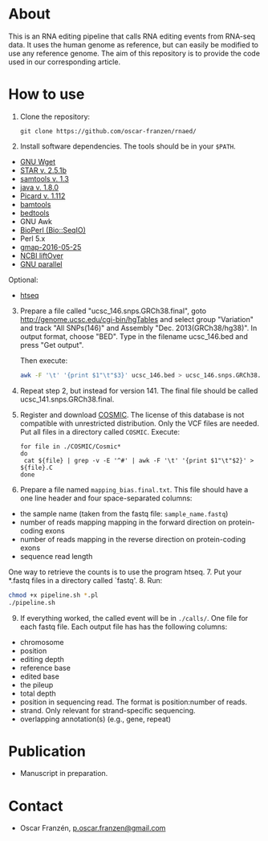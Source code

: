 # About
This is an RNA editing pipeline that calls RNA editing events from RNA-seq data. It uses the human genome as reference, but can easily be modified to use any reference genome. The aim of this repository is to provide the code used in our corresponding article.

# How to use
1. Clone the repository:

   ```
   git clone https://github.com/oscar-franzen/rnaed/
   ```
2. Install software dependencies. The tools should be in your ```$PATH```.
  * [GNU Wget](https://www.gnu.org/software/wget/)
  * [STAR v. 2.5.1b](https://github.com/alexdobin/STAR)
  * [samtools v. 1.3](http://www.htslib.org/download/)
  * [java v. 1.8.0](http://www.oracle.com/technetwork/java/javase/downloads/jdk8-downloads-2133151.html)
  * [Picard v. 1.112](https://broadinstitute.github.io/picard/)
  * [bamtools](https://github.com/pezmaster31/bamtools)
  * [bedtools](http://bedtools.readthedocs.io/en/latest/)
  * GNU Awk
  * [BioPerl (Bio::SeqIO)](http://bioperl.org/INSTALL.html)
  * Perl 5.x
  * [gmap-2016-05-25](http://research-pub.gene.com/gmap/)
  * [NCBI liftOver](http://hgdownload.soe.ucsc.edu/admin/exe/linux.x86_64/liftOver)
  * [GNU parallel](https://www.gnu.org/software/parallel/)

  Optional:
  * [htseq](http://www-huber.embl.de/HTSeq/doc/count.html)   
3. Prepare a file called "ucsc_146.snps.GRCh38.final", goto http://genome.ucsc.edu/cgi-bin/hgTables and select group "Variation" and track "All SNPs(146)" and Assembly "Dec. 2013(GRCh38/hg38)". In output format, choose "BED". Type in the filename ucsc_146.bed and press "Get output".  

   Then execute:  
   ```bash
   awk -F '\t' '{print $1"\t"$3}' ucsc_146.bed > ucsc_146.snps.GRCh38.final
   ```
4. Repeat step 2, but instead for version 141. The final file should be called ucsc_141.snps.GRCh38.final.

5. Register and download [COSMIC](http://cancer.sanger.ac.uk/cosmic). The license of this database is not compatible with unrestricted distribution. Only the VCF files are needed. Put all files in a directory called `COSMIC`. Execute:

   ```
   for file in ./COSMIC/Cosmic*
   do
    cat ${file} | grep -v -E '^#' | awk -F '\t' '{print $1"\t"$2}' > ${file}.C
   done
   ```

6. Prepare a file named `mapping_bias.final.txt`. This file should have a one line header and four space-separated columns:
  * the sample name (taken from the fastq file: `sample_name.fastq`)
  * number of reads mapping mapping in the forward direction on protein-coding exons
  * number of reads mapping in the reverse direction on protein-coding exons
  * sequence read length

   One way to retrieve the counts is to use the program htseq.
7. Put your *.fastq files in a directory called `fastq'.
8. Run:

   ```bash
   chmod +x pipeline.sh *.pl
   ./pipeline.sh
   ```
9. If everything worked, the called event will be in `./calls/`. One file for each fastq file. Each output file has has the following columns:
  * chromosome
  * position
  * editing depth
  * reference base
  * edited base
  * the pileup
  * total depth
  * position in sequencing read. The format is position:number of reads.
  * strand. Only relevant for strand-specific sequencing.
  * overlapping annotation(s) (e.g., gene, repeat)

# Publication
* Manuscript in preparation.

# Contact
* Oscar Franzén, <p.oscar.franzen@gmail.com>